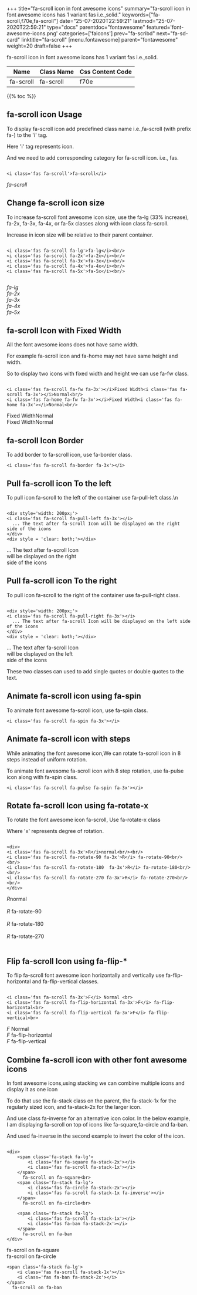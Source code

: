 +++
title="fa-scroll icon in font awesome icons"
summary="fa-scroll icon in font awesome icons has 1 variant fas i.e.,solid."
keywords=["fa-scroll,f70e,fa-scroll"]
date="25-07-2020T22:59:21"
lastmod="25-07-2020T22:59:21"
type="docs"
parentdoc="fontawesome"
featured='font-awesome-icons.png'
categories=['faicons']
prev="fa-scribd"
next="fa-sd-card"
linktitle="fa-scroll"
[menu.fontawesome]
parent="fontawesome"
weight=20
draft=false
+++


fa-scroll icon in font awesome icons has 1 variant fas i.e.,solid.

<div class='table-responsive'><table class='table'><thead><tr><th>Name</th><th>Class Name</th><th>Css Content Code</th></tr></thead><tbody><tr><td>fa-scroll</td><td>fa-scroll</td><td>f70e</td></tr></tbody></table></div>


{{% toc %}}


## fa-scroll icon Usage

To display fa-scroll icon add predefined class name i.e.,fa-scroll (with prefix fa-) to the 'i' tag.

Here 'i' tag represents icon.

And we need to add corresponding category for fa-scroll icon. i.e., fas.


```

<i class='fas fa-scroll'>fa-scroll</i>
```

<i class='fas fa-scroll'>fa-scroll</i>




## Change fa-scroll icon size
To increase fa-scroll font awesome icon size, use the fa-lg (33% increase), fa-2x, fa-3x, fa-4x, or fa-5x classes along with icon class fa-scroll.

Increase in icon size will be relative to their parent container. 

```

<i class='fas fa-scroll fa-lg'>fa-lg</i><br/>
<i class='fas fa-scroll fa-2x'>fa-2x</i><br/>
<i class='fas fa-scroll fa-3x'>fa-3x</i><br/>
<i class='fas fa-scroll fa-4x'>fa-4x</i><br/>
<i class='fas fa-scroll fa-5x'>fa-5x</i><br/>
            
```

<i class='fas fa-scroll fa-lg'>fa-lg</i><br/>
<i class='fas fa-scroll fa-2x'>fa-2x</i><br/>
<i class='fas fa-scroll fa-3x'>fa-3x</i><br/>
<i class='fas fa-scroll fa-4x'>fa-4x</i><br/>
<i class='fas fa-scroll fa-5x'>fa-5x</i><br/>
            



## fa-scroll Icon with Fixed Width 

All the font awesome icons does not have same width.

For example fa-scroll icon and fa-home may not have same height and width.

So to display two icons with fixed width and height we can use fa-fw class.


```

<i class='fas fa-scroll fa-fw fa-3x'></i>Fixed Width<i class='fas fa-scroll fa-3x'></i>Normal<br/>
<i class='fas fa-home fa-fw fa-3x'></i>Fixed Width<i class='fas fa-home fa-3x'></i>Normal<br/>
```

<i class='fas fa-scroll fa-fw fa-3x'></i>Fixed Width<i class='fas fa-scroll fa-3x'></i>Normal<br/>
<i class='fas fa-home fa-fw fa-3x'></i>Fixed Width<i class='fas fa-home fa-3x'></i>Normal<br/>



## fa-scroll Icon Border 

To add border to fa-scroll icon, use fa-border class.


```
<i class='fas fa-scroll fa-border fa-3x'></i>

```
<i class='fas fa-scroll fa-border fa-3x'></i>





## Pull fa-scroll icon To the left

To pull icon fa-scroll to the left of the container use fa-pull-left class.\n

```

<div style='width: 200px;'>
<i class='fas fa-scroll fa-pull-left fa-3x'></i>
  ... The text after fa-scroll Icon will be displayed on the right side of the icons
</div>
<div style = 'clear: both;'></div>
```

<div style='width: 200px;'>
<i class='fas fa-scroll fa-pull-left fa-3x'></i>
  ... The text after fa-scroll Icon will be displayed on the right side of the icons
</div>
<div style = 'clear: both;'></div>




## Pull fa-scroll icon To the right
To pull icon fa-scroll to the right of the container use fa-pull-right class.

```

<div style='width: 200px;'>
<i class='fas fa-scroll fa-pull-right fa-3x'></i>
  ... The text after fa-scroll Icon will be displayed on the left side of the icons
</div>
<div style = 'clear: both;'></div>
```

<div style='width: 200px;'>
<i class='fas fa-scroll fa-pull-right fa-3x'></i>
  ... The text after fa-scroll Icon will be displayed on the left side of the icons
</div>
<div style = 'clear: both;'></div>

These two classes can used to add single quotes or double quotes to the text.


## Animate fa-scroll icon using fa-spin
To animate font awesome fa-scroll icon, use fa-spin class.

```
<i class='fas fa-scroll fa-spin fa-3x'></i>
```
<i class='fas fa-scroll fa-spin fa-3x'></i>




## Animate fa-scroll icon with steps
While animating the font awesome icon,We can rotate fa-scroll icon in 8 steps instead of uniform rotation.

To animate font awesome fa-scroll icon with 8 step rotation, use fa-pulse icon along with fa-spin class.


```
<i class='fas fa-scroll fa-pulse fa-spin fa-3x'></i>

```
<i class='fas fa-scroll fa-pulse fa-spin fa-3x'></i>





## Rotate fa-scroll Icon using fa-rotate-x
To rotate the font awesome icon fa-scroll, Use fa-rotate-x class

Where 'x' represents degree of rotation.


```

<div>
<i class='fas fa-scroll fa-3x'>R</i>normal<br/><br/>
<i class='fas fa-scroll fa-rotate-90 fa-3x'>R</i> fa-rotate-90<br/><br/> 
<i class='fas fa-scroll fa-rotate-180  fa-3x'>R</i> fa-rotate-180<br/><br/> 
<i class='fas fa-scroll fa-rotate-270 fa-3x'>R</i> fa-rotate-270<br/><br/>
</div>
```

<div>
<i class='fas fa-scroll fa-3x'>R</i>normal<br/><br/>
<i class='fas fa-scroll fa-rotate-90 fa-3x'>R</i> fa-rotate-90<br/><br/> 
<i class='fas fa-scroll fa-rotate-180  fa-3x'>R</i> fa-rotate-180<br/><br/> 
<i class='fas fa-scroll fa-rotate-270 fa-3x'>R</i> fa-rotate-270<br/><br/>
</div>




## Flip fa-scroll Icon using fa-flip-*
To flip fa-scroll font awesome icon horizontally and vertically use fa-flip-horizontal and fa-flip-vertical classes. 

```

<i class='fas fa-scroll fa-3x'>F</i> Normal <br>
<i class='fas fa-scroll fa-flip-horizontal fa-3x'>F</i> fa-flip-horizontal<br>
<i class='fas fa-scroll fa-flip-vertical fa-3x'>F</i> fa-flip-vertical<br>
```

<i class='fas fa-scroll fa-3x'>F</i> Normal <br>
<i class='fas fa-scroll fa-flip-horizontal fa-3x'>F</i> fa-flip-horizontal<br>
<i class='fas fa-scroll fa-flip-vertical fa-3x'>F</i> fa-flip-vertical<br>




## Combine fa-scroll icon with other font awesome icons
In font awesome icons,using stacking we can combine multiple icons and display it as one icon 

To do that use the fa-stack class on the parent, the fa-stack-1x for the regularly sized icon, and fa-stack-2x for the larger icon.

And use class fa-inverse for an alternative icon color. 
In the below example, I am displaying fa-scroll on top of icons like fa-square,fa-circle and fa-ban.

And used fa-inverse in the second example to invert the color of the icon.

```

<div>
    <span class='fa-stack fa-lg'>
        <i class='far fa-square fa-stack-2x'></i>
        <i class='fas fa-scroll fa-stack-1x'></i>
    </span>
      fa-scroll on fa-square<br>
    <span class='fa-stack fa-lg'>
        <i class='fas fa-circle fa-stack-2x'></i>
        <i class='fas fa-scroll fa-stack-1x fa-inverse'></i>
    </span>
      fa-scroll on fa-circle<br>

    <span class='fa-stack fa-lg'>
        <i class='fas fa-scroll fa-stack-1x'></i>
        <i class='fas fa-ban fa-stack-2x'></i>
    </span>
      fa-scroll on fa-ban
</div>
```

<div>
    <span class='fa-stack fa-lg'>
        <i class='far fa-square fa-stack-2x'></i>
        <i class='fas fa-scroll fa-stack-1x'></i>
    </span>
      fa-scroll on fa-square<br>
    <span class='fa-stack fa-lg'>
        <i class='fas fa-circle fa-stack-2x'></i>
        <i class='fas fa-scroll fa-stack-1x fa-inverse'></i>
    </span>
      fa-scroll on fa-circle<br>

    <span class='fa-stack fa-lg'>
        <i class='fas fa-scroll fa-stack-1x'></i>
        <i class='fas fa-ban fa-stack-2x'></i>
    </span>
      fa-scroll on fa-ban
</div>






